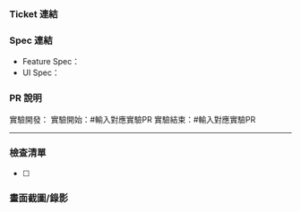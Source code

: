 ### Ticket 連結

### Spec 連結

- Feature Spec：
- UI Spec：

### PR 說明

實驗開發：
實驗開始：#輸入對應實驗PR
實驗結束：#輸入對應實驗PR



---

### 檢查清單

- [ ] 

### 畫面截圖/錄影

